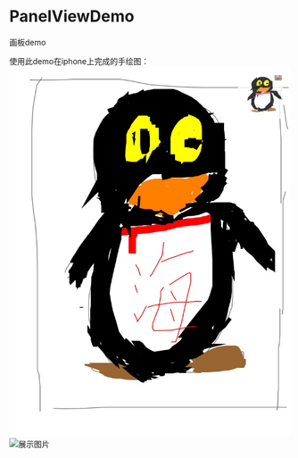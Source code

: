 # PanelViewDemo
画板demo

使用此demo在iphone上完成的手绘图：
![使用此demo手绘图](https://github.com/diankuanghuolong/PanelViewDemo/blob/master/PanelViewDemo/showimages/IMG_1888.JPG)
![展示图片](https://github.com/diankuanghuolong/PanelViewDemo/blob/master/PanelViewDemo/showimages/panelViewDemo.gif)

